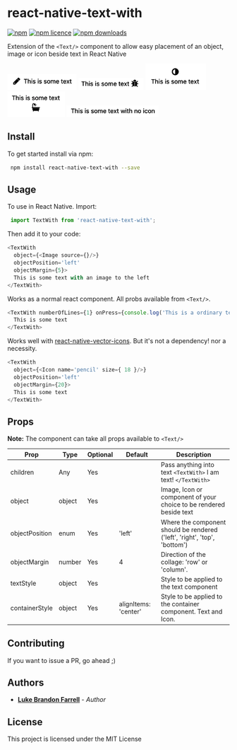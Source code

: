 # react-native-text-with

[![npm](https://img.shields.io/npm/v/react-native-text-with.svg?style=flat-square)](https://www.npmjs.com/package/react-native-text-with)
[![npm licence](http://img.shields.io/npm/l/react-native-text-with.svg?style=flat-square)](https://npmjs.org/package/react-native-text-with)
[![npm downloads](http://img.shields.io/npm/dt/react-native-text-with.svg?style=flat-square)](https://npmjs.org/package/react-native-text-with)

Extension of the `<Text/>` component to allow easy placement of an object, image or icon beside text in React Native

![To the left](https://raw.githubusercontent.com/LukeBrandonFarrell/open-source-images/master/react-native-text-with/one.png)
![To the right](https://raw.githubusercontent.com/LukeBrandonFarrell/open-source-images/master/react-native-text-with/two.png)
![At the top](https://raw.githubusercontent.com/LukeBrandonFarrell/open-source-images/master/react-native-text-with/three.png)
![At the bottom](https://raw.githubusercontent.com/LukeBrandonFarrell/open-source-images/master/react-native-text-with/four.png)
![No object](https://raw.githubusercontent.com/LukeBrandonFarrell/open-source-images/master/react-native-text-with/five.png)

## Install

To get started install via npm:
```sh
 npm install react-native-text-with --save
```

## Usage

To use in React Native. Import:
```js
 import TextWith from 'react-native-text-with';
```

Then add it to your code:
```js
<TextWith
  object={<Image source={}/>}
  objectPosition='left'
  objectMargin={5}>
  This is some text with an image to the left
</TextWith>

```

Works as a normal react <Text/> component. All probs available from `<Text/>`.
```js
<TextWith numberOfLines={1} onPress={console.log('This is a ordinary text component')}>
  This is some text
</TextWith>
```

Works well with [react-native-vector-icons](https://github.com/oblador/react-native-vector-icons). But it's not a dependency! nor a necessity.
```js
<TextWith
  object={<Icon name='pencil' size={ 18 }/>}
  objectPosition='left'
  objectMargin={20}>
  This is some text
</TextWith>
```

## Props

**Note:** The component can take all props available to `<Text/>`

| Prop            | Type          | Optional  | Default              | Description                                                                             |
| --------------- | ------------- | --------- | -------------------- | --------------------------------------------------------------------------------------- |
| children        | Any           | Yes       |                      | Pass anything into text `<TextWith>` I am text! `</TextWith>`                           |
| object          | object        | Yes       |                      | Image, Icon or component of your choice to be rendered beside text                      |
| objectPosition  | enum          | Yes       | 'left'               | Where the component should be rendered ('left', 'right', 'top', 'bottom')               |
| objectMargin    | number        | Yes       | 4                    | Direction of the collage: 'row' or 'column'.                                            |
| textStyle       | object        | Yes       |                      | Style to be applied to the text component                                               |
| containerStyle  | object        | Yes       | alignItems: 'center' | Style to be applied to the container component. Text and Icon.                          |

## Contributing

If you want to issue a PR, go ahead ;)

## Authors

* [**Luke Brandon Farrell**](https://lukebrandonfarrell.com/) - *Author*

## License

This project is licensed under the MIT License
